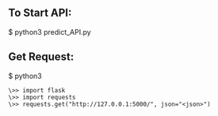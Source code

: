 **To Start API:**
-
$ python3 predict_API.py

**Get Request:**
-
$ python3
```
\>> import flask
\>> import requests
\>> requests.get("http://127.0.0.1:5000/", json="<json>")
```
